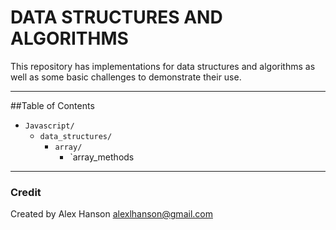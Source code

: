 # DATA STRUCTURES AND ALGORITHMS

This repository has implementations for data structures and algorithms as well as some basic challenges to demonstrate their use.

---
##Table of Contents
- `Javascript/`
  - `data_structures/`
    - `array/`
      - `array_methods

---
### Credit
Created by Alex Hanson <alexlhanson@gmail.com>